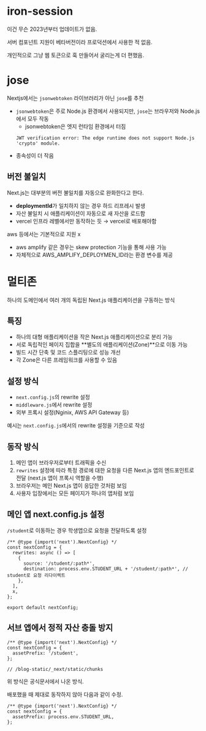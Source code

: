 # iron-session

이건 무슨 2023년부터 업데이트가 없음.

서버 컴포넌트 지원이 베타버전이라 프로덕션에서 사용한 적 없음.

개인적으로 그냥 웹 토큰으로 훅 만들어서 굴리는게 더 편했음.

# jose

Nextjs에서는 `jsonwebtoken` 라이브러리가 아닌 `jose`를 추천

- `jsonwebtoken`은 주로 Node.js 환경에서 사용되지만, `jose`는 브라우저와 Node.js에서 모두 작동
  - jsonwebtoken은 엣지 런타임 환경에서 터짐
  ```tsx
  JWT verification error: The edge runtime does not support Node.js 'crypto' module.
  ```
- 종속성이 더 작음

## 버전 불일치

Next.js는 대부분의 버전 불일치를 자동으로 완화한다고 한다.

- **deploymentId**가 일치하지 않는 경우 하드 리프레시 발생
- 자산 불일치 시 애플리케이션이 자동으로 새 자산을 로드함
- vercel 인프라 레벨에서만 동작하는 듯 → vercel로 배포해야함

aws 등에서는 기본적으로 지원 x

- aws amplify 같은 경우는 skew protection 기능을 통해 사용 가능
- 자체적으로 AWS_AMPLIFY_DEPLOYMEN_ID라는 환경 변수를 제공

# 멀티존

하나의 도메인에서 여러 개의 독립된 Next.js 애플리케이션을 구동하는 방식

## 특징

- 하나의 대형 애플리케이션을 작은 Next.js 애플리케이션으로 분리 가능
- 서로 독립적인 페이지 집합을 **별도의 애플리케이션(Zone)**으로 이동 가능
- 빌드 시간 단축 및 코드 스플리팅으로 성능 개선
- 각 Zone은 다른 프레임워크를 사용할 수 있음

## 설정 방식

- `next.config.js`의 rewrite 설정
- `middleware.js`에서 rewrite 설정
- 외부 프록시 설정(Nginix, AWS API Gateway 등)

예시는 `next.config.js`에서의 rewrite 설정을 기준으로 작성

## 동작 방식

1. 메인 앱이 브라우저로부터 트래픽을 수신
2. `rewrites` 설정에 따라 특정 경로에 대한 요청을 다른 Next.js 앱의 엔드포인트로 전달 (next.js 앱이 프록시 역할을 수행)
3. 브라우저는 메인 Next.js 앱이 응답한 것처럼 보임
4. 사용자 입장에서는 모든 페이지가 하나의 앱처럼 보임

## 메인 앱 next.config.js 설정

`/student`로 이동하는 경우 학생앱으로 요청을 전달하도록 설정

```tsx
/** @type {import('next').NextConfig} */
const nextConfig = {
  rewrites: async () => [
    {
      source: '/student/:path*',
      destination: process.env.STUDENT_URL + '/student/:path*', // student로 요청 리다이렉트
    },
  ],
  x,
};

export default nextConfig;
```

## 서브 앱에서 정적 자산 충돌 방지

```tsx
/** @type {import('next').NextConfig} */
const nextConfig = {
  assetPrefix: '/student',
};

// /blog-static/_next/static/chunks
```

위 방식은 공식문서에서 나온 방식.

배포했을 때 제대로 동작하지 않아 다음과 같이 수정.

```tsx
/** @type {import('next').NextConfig} */
const nextConfig = {
  assetPrefix: process.env.STUDENT_URL,
};
```
